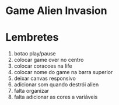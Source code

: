 # Game Alien Invasion

# Lembretes

1. botao play/pause
2. colocar game over no centro
3. colocar coracoes na life
4. colocar nome do game na barra superior
5. deixar canvas responsivo
6. adicionar som quando destrói alien
7. falta organizar
8. falta adicionar as cores a variáveis